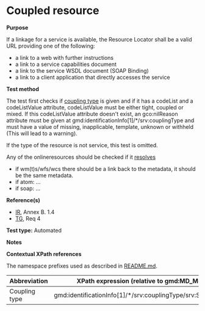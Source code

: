 
# Coupled resource

**Purpose**	

If a linkage for a service is available, the Resource Locator shall be a
valid URL providing one of the following:
* a link to a web with further instructions
* a link to a service capabilities document
* a link to the service WSDL document (SOAP Binding)
* a link to a client application that directly accesses the service 

**Test method**	

The test first checks if [coupling type](#coupling) is given 
and if it has a codeList and a codeListValue attribute, codeListValue must be either tight, coupled or mixed. If this codeListValue 
attribute doesn't exist, an gco:nilReason attribute must be given at gmd:identificationInfo[1]/*/srv:couplingType and must have a 
value of missing, inapplicable, template, unknown or withheld (This will lead to a warning).

If the type of the resource is not service, this test is omitted.

Any of the onlineresources should be checked if it [resolves](./README.md#resolve)
* if wm(t)s/wfs/wcs there should be a link back to the metadata, it should be the same metadata.
* if atom: ... <!-- todo: --> 
* if soap: ... <!-- todo: --> 

**Reference(s)**	 

 
* [IR](./README.md#IR), Annex B. 1.4
* [TG](./README.md#TG), Req 4

**Test type:** Automated

**Notes**

**Contextual XPath references**

The namespace prefixes used as described in [README.md](./README.md#namespaces).

Abbreviation                                   |  XPath expression (relative to gmd:MD_Metadata)
-----------------------------------------------| -------------------------------------------------------------------------
<a name="coupling"></a> Coupling type   | gmd:identificationInfo[1]/*/srv:couplingType/srv:SV_CouplingType 



